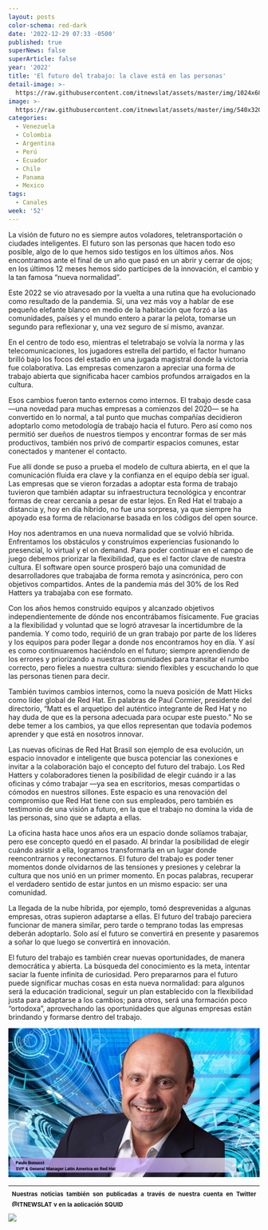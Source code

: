 ```yaml
---
layout: posts
color-schema: red-dark
date: '2022-12-29 07:33 -0500'
published: true
superNews: false
superArticle: false
year: '2022'
title: 'El futuro del trabajo: la clave está en las personas'
detail-image: >-
  https://raw.githubusercontent.com/itnewslat/assets/master/img/1024x680/Paulo-Bonucci-g.jpg
image: >-
  https://raw.githubusercontent.com/itnewslat/assets/master/img/540x320/Paulo-Bonucci-p.jpg
categories:
  - Venezuela
  - Colombia
  - Argentina
  - Perú
  - Ecuador
  - Chile
  - Panama
  - Mexico
tags:
  - Canales
week: '52'
---
```

La visión de futuro no es siempre autos voladores, teletransportación o ciudades inteligentes. El futuro son las personas que hacen todo eso posible, algo de lo que hemos sido testigos en los últimos años. Nos encontramos ante el final de un año que pasó en un abrir y cerrar de ojos; en los últimos 12 meses hemos sido partícipes de la innovación, el cambio y la tan famosa “nueva normalidad”.

Este 2022 se vio atravesado por la vuelta a una rutina que ha evolucionado como resultado de la pandemia. Sí, una vez más voy a hablar de ese pequeño elefante blanco en medio de la habitación que forzó a las comunidades, países y el mundo entero a parar la pelota, tomarse un segundo para reflexionar y, una vez seguro de sí mismo, avanzar.

En el centro de todo eso, mientras el teletrabajo se volvía la norma y las telecomunicaciones, los jugadores estrella del partido, el factor humano brilló bajo los focos del estadio en una jugada magistral donde la victoria fue colaborativa. Las empresas comenzaron a apreciar una forma de trabajo abierta que significaba hacer cambios profundos arraigados en la cultura.

Esos cambios fueron tanto externos como internos. El trabajo desde casa —una novedad para muchas empresas a comienzos del 2020—  se ha convertido en lo normal, a tal punto que muchas compañías decidieron adoptarlo como metodología de trabajo hacia el futuro. Pero así como nos permitió ser dueños de nuestros tiempos y encontrar formas de ser más productivos, también nos privó de compartir espacios comunes, estar conectados y mantener el contacto.

Fue allí donde se puso a prueba el modelo de cultura abierta, en el que la comunicación fluida era clave y la confianza en el equipo debía ser igual. Las empresas que se vieron forzadas a adoptar esta forma de trabajo tuvieron que también adaptar su infraestructura tecnológica y encontrar formas de crear cercanía a pesar de estar lejos. En Red Hat el trabajo a distancia y, hoy en día híbrido, no fue una sorpresa, ya que siempre ha apoyado esa forma de relacionarse basada en los códigos del open source.

Hoy nos adentramos en una nueva normalidad que se volvió híbrida. Enfrentamos los obstáculos y construímos experiencias fusionando lo presencial, lo virtual y el on demand. Para poder continuar en el campo de juego debemos priorizar la flexibilidad, que es el factor clave de nuestra cultura. El software open source prosperó bajo una comunidad de desarrolladores que trabajaba de forma remota y asincrónica, pero con objetivos compartidos. Antes de la pandemia más del 30% de los Red Hatters ya trabajaba con ese formato. 

Con los años hemos construido equipos y alcanzado objetivos independientemente de dónde nos encontrábamos físicamente. Fue gracias a la flexibilidad y voluntad que se logró atravesar la incertidumbre de la pandemia. Y como todo, requirió de un gran trabajo por parte de los líderes y los equipos para poder llegar a donde nos encontramos hoy en día. Y así es como continuaremos haciéndolo en el futuro; siempre aprendiendo de los errores y priorizando a nuestras comunidades para transitar el rumbo correcto, pero fieles a nuestra cultura: siendo flexibles y escuchando lo que las personas tienen para decir.

También tuvimos cambios internos, como la nueva posición de Matt Hicks como líder global de Red Hat. En palabras de Paul Cormier, presidente del directorio, “Matt es el arquetipo del auténtico integrante de Red Hat y no hay duda de que es la persona adecuada para ocupar este puesto.” No se debe temer a los cambios, ya que ellos representan que todavía podemos aprender y que está en nosotros innovar.

Las nuevas oficinas de Red Hat Brasil son ejemplo de esa evolución, un espacio innovador e inteligente que busca potenciar las conexiones e invitar a la colaboración bajo el concepto del futuro del trabajo. Los Red Hatters y colaboradores tienen la posibilidad de elegir cuándo ir a las oficinas y cómo trabajar  —ya sea en escritorios, mesas compartidas o cómodos en nuestros sillones. Este espacio es una renovación del compromiso que Red Hat tiene con sus empleados, pero también es testimonio de una visión a futuro, en la que el trabajo no domina la vida de las personas, sino que se adapta a ellas. 

La oficina hasta hace unos años era un espacio donde solíamos trabajar, pero ese concepto quedó en el pasado. Al brindar la posibilidad de elegir cuándo asistir a ella, logramos transformarla en un lugar donde reencontrarnos y reconectarnos. El futuro del trabajo es poder tener momentos donde olvidarnos de las tensiones y presiones y celebrar la cultura que nos unió en un primer momento. En pocas palabras, recuperar el verdadero sentido de estar juntos en un mismo espacio: ser una comunidad.

La llegada de la nube híbrida, por ejemplo, tomó desprevenidas a algunas empresas, otras supieron adaptarse a ellas. El futuro del trabajo pareciera funcionar de manera similar, pero tarde o temprano todas las empresas deberán adoptarlo. Solo así el futuro se convertirá en presente y pasaremos a soñar lo que luego se convertirá en innovación.

El futuro del trabajo es también crear nuevas oportunidades, de manera democrática y abierta. La búsqueda del conocimiento es la meta, intentar saciar la fuente infinita de curiosidad. Pero prepararnos para el futuro puede significar muchas cosas en esta nueva normalidad: para algunos será la educación tradicional, seguir un plan establecido con la flexibilidad justa para adaptarse a los cambios; para otros, será una formación poco “ortodoxa”, aprovechando las oportunidades que algunas empresas están brindando y formarse dentro del trabajo.

![](https://raw.githubusercontent.com/itnewslat/assets/master/img/540x320/Paulo-Bonucci-p.jpg)

<table style="height: 42px;" width="569">
<tbody>
<tr>
<td style="text-align: justify;"><sub><strong>Nuestras noticias también son publicadas a través de nuestra cuenta en Twitter <a href="https://twitter.com/itnewslat?lang=es">@ITNEWSLAT</a> y en la aplicación <a href="https://squidapp.co/en/">SQUID</a></strong></sub></td>
</tr>
</tbody>
</table>

<img src="https://tracker.metricool.com/c3po.jpg?hash=56f88a41e39ab42c063cc51676587a04"/>